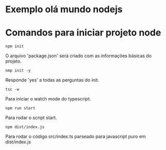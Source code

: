 # Exemplo olá mundo nodejs

# Comandos para iniciar projeto node

```
npm init
```

O arquivo 'package.json' será criado com as informações básicas do projeto.

```
nmp init -y
```

Responde 'yes' a todas as perguntas do init.

```
tsc -w
```

Para iniciar o watch mode do typescript.

```
npm run start
```

Para rodar o script start.

```
npm dist/index.js
```

Para rodar o código src/index.ts parseado para javascript puro em dist/index.js
